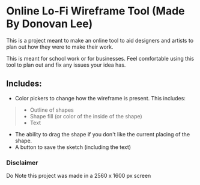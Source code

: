 # Online Lo-Fi Wireframe Tool (Made By Donovan Lee)
This is a project meant to make an online tool to aid designers and artists to plan out how they were to make their work. 

This is meant for school work or for businesses. Feel comfortable using this tool to plan out and fix any issues your idea has.

## Includes:
- Color pickers to change how the wireframe is present. This includes:
>- Outline of shapes
>- Shape fill (or color of the inside of the shape)
>- Text
- The ability to drag the shape if you don't like the current placing of the shape.
- A button to save the sketch (including the text)

### Disclaimer
Do Note this project was made in a 2560 x 1600 px screen